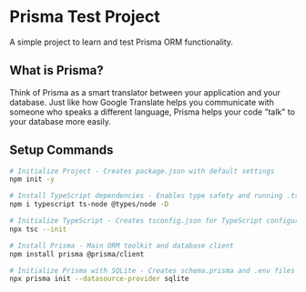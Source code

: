 # Prisma Test Project

A simple project to learn and test Prisma ORM functionality.

## What is Prisma?

Think of Prisma as a smart translator between your application and your database. Just like how Google Translate helps you communicate with someone who speaks a different language, Prisma helps your code "talk" to your database more easily.

## Setup Commands

```bash
# Initialize Project - Creates package.json with default settings
npm init -y

# Install TypeScript dependencies - Enables type safety and running .ts files
npm i typescript ts-node @types/node -D

# Initialize TypeScript - Creates tsconfig.json for TypeScript configuration
npx tsc --init

# Install Prisma - Main ORM toolkit and database client
npm install prisma @prisma/client

# Initialize Prisma with SQLite - Creates schema.prisma and .env files with SQLite setup (dev only)
npx prisma init --datasource-provider sqlite
```
